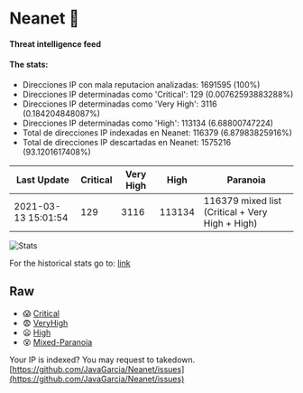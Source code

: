 # Neanet :hocho:
#### Threat intelligence feed
#### The stats:

- Direcciones IP con mala reputacion analizadas: 1691595 (100%)
- Direcciones IP determinadas como 'Critical':  129 (0.00762593883288%)
- Direcciones IP determinadas como 'Very High':  3116 (0.184204848087%)
- Direcciones IP determinadas como 'High':  113134 (6.68800747224)
- Total de direcciones IP indexadas en Neanet:  116379 (6.87983825916%)
- Total de direcciones IP descartadas en Neanet:  1575216 (93.1201617408%)

| Last Update | Critical | Very High | High | Paranoia |
| --- | --- | --- | --- | --- |
| 2021-03-13 15:01:54 | 129 | 3116 | 113134 | 116379 mixed list (Critical + Very High + High)|

![Stats](https://docs.google.com/spreadsheets/d/e/2PACX-1vSnaNMIXVabIpDJjufMlzH7poXnshF3mgd8Is1g9ytUEzVsP5my4Trn8f-xkoLLQ38xpL3HtmUexLo6/pubchart?oid=501124687&format=image)

For the historical stats go to: [link](/stats.csv)
## Raw
- :scream: [Critical](https://raw.githubusercontent.com/JavaGarcia/Neanet/master/blacklists/neanet_critical.txt)
- :fearful: [VeryHigh](https://raw.githubusercontent.com/JavaGarcia/Neanet/master/blacklists/neanet_veryHigh.txtt)
- :frowning: [High](https://raw.githubusercontent.com/JavaGarcia/Neanet/master/blacklists/neanet_high.txt)
- :dizzy_face: [Mixed-Paranoia](https://raw.githubusercontent.com/JavaGarcia/Neanet/master/blacklists/neanet_all.txt)


Your IP is indexed? You may request to takedown. [https://github.com/JavaGarcia/Neanet/issues](https://github.com/JavaGarcia/Neanet/issues)




































































































































































































































































































































































































































































































































































































































































































































































































































































































































































































































































































































































































































































































































































































































































































































































































































































































































































































































































































































































































































































































































































































































































































































































































































































































































































































































































































































































































































































































































































































































































































































































































































































































































































































































































































































































































































































































































































































































































































































































































































































































































































































































































































































































































































































































































































































































































































































































































































































































































































































































